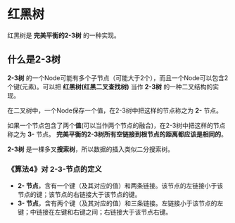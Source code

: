 # 红黑树

红黑树是 **完美平衡的2-3树** 的一种实现。

## 什么是2-3树

**2-3树** 的一个Node可能有多个子节点（可能大于2个），而且一个Node可以包含2个键(元素)。可以把 **红黑树(红黑二叉查找树)** 当作 **2-3树** 的一种二叉结构的实现。

在二叉树中，一个Node保存一个值，在2-3树中把这样的节点称之为 **2-** 节点。

如果一个节点包含了两个**值**(可以当作两个节点的融合)，在2-3树中把这样的节点称之为 **3-** 节点。 **完美平衡的2-3树所有空链接到根节点的距离都应该是相同的**。

**2-3树** 是一棵多叉**搜索树**，所以数据的插入类似二分搜索树。

### 《算法4》对 2-3-节点的定义

- **2- 节点**，含有一个键（及其对应的值）和两条链接。该节点的左链接小于该节点的键；该节点的右链接大于该节点的键。
- **3- 节点**，含有两个键（及其对应的值）和三条链接。左链接小于该节点的左键；中链接在左键和右键之间；右链接大于该节点右键。